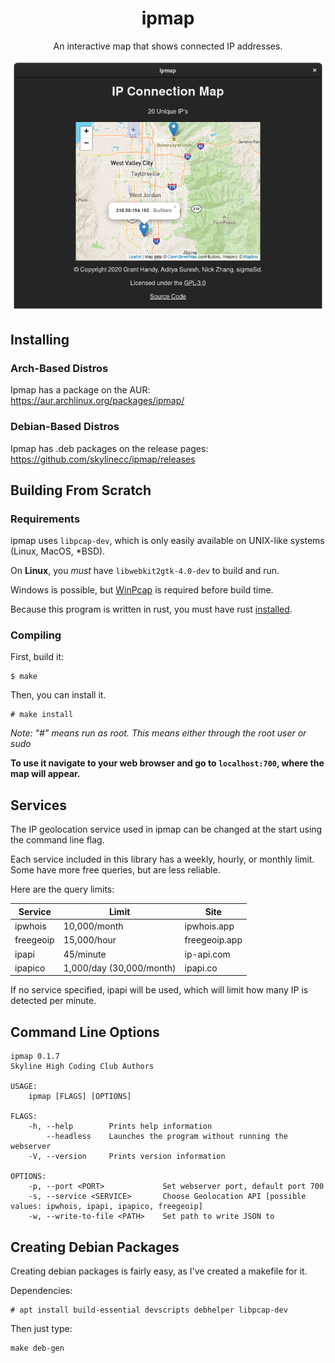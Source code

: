 <h1 align="center">ipmap</h1>

<p align="center">An interactive map that shows connected IP addresses.</p>
<p align="center"><img src=data/screenshot.png></p>

## Installing 

### Arch-Based Distros
Ipmap has a package on the AUR:
https://aur.archlinux.org/packages/ipmap/

### Debian-Based Distros
Ipmap has .deb packages on the release pages:
https://github.com/skylinecc/ipmap/releases

## Building From Scratch

### Requirements 
ipmap uses `libpcap-dev`, which is only easily available on UNIX-like systems (Linux, MacOS, *BSD).

On **Linux**, you *must* have `libwebkit2gtk-4.0-dev` to build and run.

Windows is possible, but [WinPcap](https://github.com/ebfull/pcap#windows) is required before build time.

Because this program is written in rust, you must have rust [installed](https://www.rust-lang.org/tools/install).

### Compiling
First, build it:
```
$ make
```

Then, you can install it.
```
# make install
```
*Note: "#" means run as root. This means either through the root user or sudo*

**To use it navigate to your web browser and go to `localhost:700`, where the map will appear.**

## Services
The IP geolocation service used in ipmap can be changed at the start using the command line flag.

Each service included in this library has a weekly, hourly, or monthly limit.
Some have more free queries, but are less reliable.

Here are the query limits:

| Service       | Limit                     | Site          |
| ---------     | ------------------------- | ------------- |
| ipwhois       | 10,000/month              | ipwhois.app   |
| freegeoip     | 15,000/hour               | freegeoip.app |
| ipapi         | 45/minute                 | ip-api.com    |
| ipapico       | 1,000/day (30,000/month)  | ipapi.co      |

If no service specified, ipapi will be used, which will limit how many IP is detected per minute.

## Command Line Options
```
ipmap 0.1.7
Skyline High Coding Club Authors

USAGE:
    ipmap [FLAGS] [OPTIONS]

FLAGS:
    -h, --help        Prints help information
        --headless    Launches the program without running the webserver
    -V, --version     Prints version information

OPTIONS:
    -p, --port <PORT>             Set webserver port, default port 700
    -s, --service <SERVICE>       Choose Geolocation API [possible values: ipwhois, ipapi, ipapico, freegeoip]
    -w, --write-to-file <PATH>    Set path to write JSON to
```

## Creating Debian Packages
Creating debian packages is fairly easy, as I've created a makefile for it.

Dependencies:
```
# apt install build-essential devscripts debhelper libpcap-dev
```

Then just type:
```
make deb-gen
```
